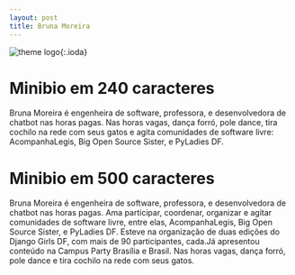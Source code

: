 ```yaml
---
layout: post
title: Bruna Moreira
---
```


![theme logo](https://avatars1.githubusercontent.com/u/4125846?s=460&u=5558248f14b2b3e9405e66a897ad0963d6a59ef9&v=4){:.ioda}

# Minibio em 240 caracteres
Bruna Moreira é engenheira de software, professora, e desenvolvedora de chatbot nas horas pagas.
Nas horas vagas, dança forró, pole dance, tira cochilo na rede com seus gatos e agita comunidades de software livre: AcompanhaLegis, Big Open Source Sister, e PyLadies DF.


# Minibio em 500 caracteres
Bruna Moreira é engenheira de software, professora, e desenvolvedora de chatbot nas horas pagas.
Ama participar, coordenar, organizar e agitar comunidades de software livre, entre elas, AcompanhaLegis, Big Open Source Sister, e PyLadies DF. Esteve na organização de duas edições do Django Girls DF, com mais de 90 participantes, cada.Já apresentou conteúdo na Campus Party Brasília e Brasil.
Nas horas vagas, dança forró, pole dance e tira cochilo na rede com seus gatos.
